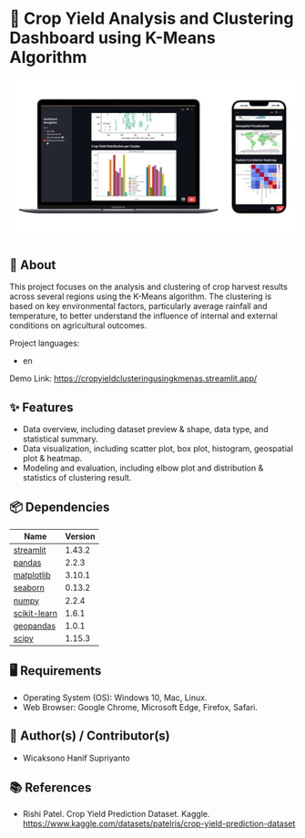 # 🌾 Crop Yield Analysis and Clustering Dashboard using K-Means Algorithm

![Alt Text](thumbnail_clustering.png)

## 🔎 About
This project focuses on the analysis and clustering of crop harvest results across several regions using the K-Means algorithm. The clustering is based on key environmental factors, particularly average rainfall and temperature, to better understand the influence of internal and external conditions on agricultural outcomes.

Project languages:
* en

Demo Link:
https://cropyieldclusteringusingkmenas.streamlit.app/

## ✨ Features
* Data overview, including dataset preview & shape, data type, and statistical summary.
* Data visualization, including scatter plot, box plot, histogram, geospatial plot & heatmap.
* Modeling and evaluation, including elbow plot and distribution & statistics of clustering result.
  
## 📦 Dependencies
|  Name  |  Version  |
|--------|-----------|
|[streamlit](https://pypi.org/project/streamlit/)|1.43.2|
|[pandas](https://pypi.org/project/pandas/)|2.2.3|
|[matplotlib](https://pypi.org/project/matplotlib/)|3.10.1|
|[seaborn](https://pypi.org/project/seaborn/)|0.13.2|
|[numpy](https://pypi.org/project/numpy/)|2.2.4|
|[scikit-learn](https://pypi.org/project/scikit-learn/)|1.6.1|
|[geopandas](https://pypi.org/project/geopandas/)|1.0.1|
|[scipy](https://pypi.org/project/scipy/)|1.15.3|

## 🖥️ Requirements
* Operating System (OS): Windows 10, Mac, Linux.
* Web Browser: Google Chrome, Microsoft Edge, Firefox, Safari.

## 🥼 Author(s) / Contributor(s)
* Wicaksono Hanif Supriyanto

## 📚 References
* Rishi Patel. Crop Yield Prediction Dataset. Kaggle. https://www.kaggle.com/datasets/patelris/crop-yield-prediction-dataset
